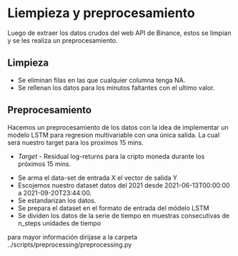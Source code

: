 
# Liempieza y preprocesamiento

Luego de extraer los datos crudos del web API de Binance, estos se limpian y se les realiza un preprocesamiento.

## Limpieza

- Se eliminan filas en las que cualquier columna tenga NA.
- Se rellenan los datos para los minutos faltantes con el ultimo valor. 

## Preprocesamiento

Hacemos un preprocesamiento de los datos con la idea de implementar un modelo LSTM para regresion multivariable con una única salida. La cual será  nuestro target para los proximos 15 mins.

*   *Target* - Residual log-returns para la cripto moneda durante los próximos 15 mins.

- Se arma el data-set de entrada X el vector de salida Y
- Escojemos nuestro dataset datos del 2021 desde 2021-06-13T00:00:00 a 2021-09-20T23:44:00.
- Se estandarizan los datos. 
- Se prepara el dataset en el formato de entrada del módelo LSTM
- Se dividen los datos de la serie de tiempo en muestras consecutivas de n_steps unidades de tiempo


para mayor información dirijase a la carpeta ../scripts/preprocessing/preprocessing.py
